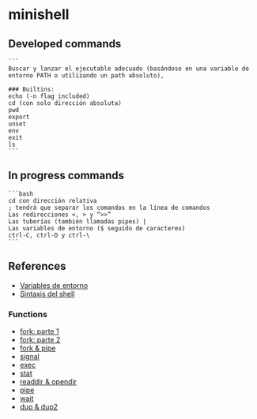 # minishell

## Developed commands

	```
	Buscar y lanzar el ejecutable adecuado (basándose en una variable de entorno PATH o utilizando un path absoluto),

	### Builtins:
	echo (-n flag included)
	cd (con solo dirección absoluta)
	pwd
	export
	unset
	env
	exit
	ls
	```

## In progress commands

	```bash
	cd con dirección relativa
	; tendrá que separar los comandos en la línea de comandos
	Las redirecciones <, > y “>>”
	Las tuberías (también llamadas pipes) | 
	Las variables de entorno ($ seguido de caracteres)
	ctrl-C, ctrl-D y ctrl-\ 
	```

## References
- [Variables de entorno](https://www.youtube.com/watch?v=ZX58AHhXpyA)
- [Sintaxis del shell](https://pubs.opengroup.org/onlinepubs/009695399/utilities/xcu_chap02.html)
### Functions
- [fork: parte 1](https://www.youtube.com/watch?v=VwjP-KFuZCM)
- [fork: parte 2](https://www.youtube.com/watch?v=Dt9z_ohQWHI)
- [fork & pipe](https://www.youtube.com/watch?v=oxWxcYoJJdM&ab_channel=WhileTrueThenDream)
- [signal](https://www.youtube.com/watch?v=rNGlwqHpoGw)
- [exec](https://www.youtube.com/watch?v=yIe_9lqng2I)
- [stat](https://www.youtube.com/watch?v=LERSkW_pLBs)
- [readdir & opendir](https://www.youtube.com/watch?v=vbAfIGR_5XM)
- [pipe](https://www.geeksforgeeks.org/pipe-system-call/)
- [wait](https://www.geeksforgeeks.org/wait-system-call-c/)
- [dup & dup2](https://www.geeksforgeeks.org/dup-dup2-linux-system-call/)
